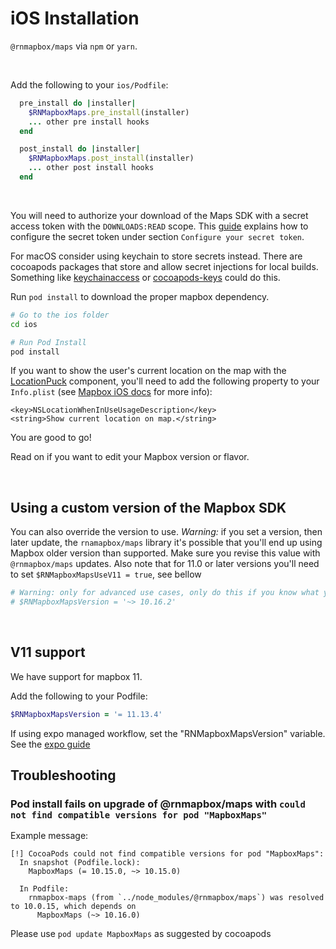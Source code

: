 # iOS Installation


`@rnmapbox/maps` via `npm` or `yarn`.

<br/>

Add the following to your `ios/Podfile`:



```ruby
  pre_install do |installer|
    $RNMapboxMaps.pre_install(installer)
    ... other pre install hooks
  end
```

```ruby
  post_install do |installer|
    $RNMapboxMaps.post_install(installer)
    ... other post install hooks
  end
```

<br>

You will need to authorize your download of the Maps SDK with a secret access token with the `DOWNLOADS:READ` scope. This [guide](https://docs.mapbox.com/ios/maps/guides/install/#configure-credentials) explains how to configure the secret token under section `Configure your secret token`.

For macOS consider using keychain to store secrets instead. There are cocoapods packages that store and allow secret injections for local builds. Something like [keychainaccess](https://cocoapods.org/pods/KeychainAccess) or [cocoapods-keys](https://github.com/orta/cocoapods-keys) could do this.


Run `pod install` to download the proper mapbox dependency.

```sh
# Go to the ios folder
cd ios

# Run Pod Install
pod install
```

If you want to show the user's current location on the map with the [LocationPuck](../docs/LocationPuck.md) component, you'll need to add the following property to your `Info.plist` (see [Mapbox iOS docs](https://docs.mapbox.com/ios/maps/guides/user-location/#request-temporary-access-to-full-accuracy-location) for more info):

```
<key>NSLocationWhenInUseUsageDescription</key>
<string>Show current location on map.</string>
```

You are good to go!

Read on if you want to edit your Mapbox version or flavor.

<br/>

## Using a custom version of the Mapbox SDK

You can also override the version to use. *Warning:* if you set a version, then later update, the `rnamapbox/maps` library it's possible that you'll end up using Mapbox older version than supported. Make sure you revise this value with `@rnmapbox/maps` updates. Also note that for 11.0 or later versions you'll need to set `$RNMapboxMapsUseV11 = true`, see bellow

```ruby
# Warning: only for advanced use cases, only do this if you know what you're doing.
# $RNMapboxMapsVersion = '~> 10.16.2'
```

<br/>

## V11 support

We have support for mapbox 11.

Add the following to your Podfile:

```ruby
$RNMapboxMapsVersion = '= 11.13.4'
```

If using expo managed workflow, set the "RNMapboxMapsVersion" variable. See the [expo guide](/plugin/install.md)

## Troubleshooting

### Pod install fails on upgrade of @rnmapbox/maps with `could not find compatible versions for pod "MapboxMaps"`

Example message:
```log
[!] CocoaPods could not find compatible versions for pod "MapboxMaps":
  In snapshot (Podfile.lock):
    MapboxMaps (= 10.15.0, ~> 10.15.0)

  In Podfile:
    rnmapbox-maps (from `../node_modules/@rnmapbox/maps`) was resolved to 10.0.15, which depends on
      MapboxMaps (~> 10.16.0)
```

Please use `pod update MapboxMaps` as suggested by cocoapods


